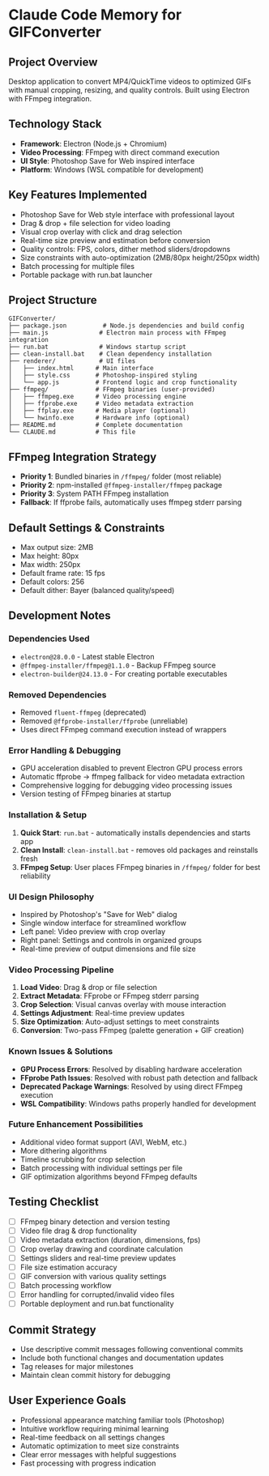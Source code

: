 # Claude Code Memory for GIFConverter

## Project Overview
Desktop application to convert MP4/QuickTime videos to optimized GIFs with manual cropping, resizing, and quality controls. Built using Electron with FFmpeg integration.

## Technology Stack
- **Framework**: Electron (Node.js + Chromium)
- **Video Processing**: FFmpeg with direct command execution
- **UI Style**: Photoshop Save for Web inspired interface
- **Platform**: Windows (WSL compatible for development)

## Key Features Implemented
- Photoshop Save for Web style interface with professional layout
- Drag & drop + file selection for video loading
- Visual crop overlay with click and drag selection
- Real-time size preview and estimation before conversion
- Quality controls: FPS, colors, dither method sliders/dropdowns
- Size constraints with auto-optimization (2MB/80px height/250px width)
- Batch processing for multiple files
- Portable package with run.bat launcher

## Project Structure
```
GIFConverter/
├── package.json          # Node.js dependencies and build config
├── main.js              # Electron main process with FFmpeg integration
├── run.bat              # Windows startup script
├── clean-install.bat    # Clean dependency installation
├── renderer/            # UI files
│   ├── index.html      # Main interface
│   ├── style.css       # Photoshop-inspired styling  
│   └── app.js          # Frontend logic and crop functionality
├── ffmpeg/             # FFmpeg binaries (user-provided)
│   ├── ffmpeg.exe      # Video processing engine
│   ├── ffprobe.exe     # Video metadata extraction
│   ├── ffplay.exe      # Media player (optional)
│   └── hwinfo.exe      # Hardware info (optional)
├── README.md           # Complete documentation
└── CLAUDE.md           # This file
```

## FFmpeg Integration Strategy
- **Priority 1**: Bundled binaries in `/ffmpeg/` folder (most reliable)
- **Priority 2**: npm-installed `@ffmpeg-installer/ffmpeg` package
- **Priority 3**: System PATH FFmpeg installation
- **Fallback**: If ffprobe fails, automatically uses ffmpeg stderr parsing

## Default Settings & Constraints
- Max output size: 2MB
- Max height: 80px  
- Max width: 250px
- Default frame rate: 15 fps
- Default colors: 256
- Default dither: Bayer (balanced quality/speed)

## Development Notes

### Dependencies Used
- `electron@28.0.0` - Latest stable Electron
- `@ffmpeg-installer/ffmpeg@1.1.0` - Backup FFmpeg source
- `electron-builder@24.13.0` - For creating portable executables

### Removed Dependencies
- Removed `fluent-ffmpeg` (deprecated)
- Removed `@ffprobe-installer/ffprobe` (unreliable)
- Uses direct FFmpeg command execution instead of wrappers

### Error Handling & Debugging
- GPU acceleration disabled to prevent Electron GPU process errors
- Automatic ffprobe → ffmpeg fallback for video metadata extraction
- Comprehensive logging for debugging video processing issues
- Version testing of FFmpeg binaries at startup

### Installation & Setup
1. **Quick Start**: `run.bat` - automatically installs dependencies and starts app
2. **Clean Install**: `clean-install.bat` - removes old packages and reinstalls fresh
3. **FFmpeg Setup**: User places FFmpeg binaries in `/ffmpeg/` folder for best reliability

### UI Design Philosophy
- Inspired by Photoshop's "Save for Web" dialog
- Single window interface for streamlined workflow
- Left panel: Video preview with crop overlay
- Right panel: Settings and controls in organized groups
- Real-time preview of output dimensions and file size

### Video Processing Pipeline
1. **Load Video**: Drag & drop or file selection
2. **Extract Metadata**: FFprobe or FFmpeg stderr parsing
3. **Crop Selection**: Visual canvas overlay with mouse interaction
4. **Settings Adjustment**: Real-time preview updates
5. **Size Optimization**: Auto-adjust settings to meet constraints
6. **Conversion**: Two-pass FFmpeg (palette generation + GIF creation)

### Known Issues & Solutions
- **GPU Process Errors**: Resolved by disabling hardware acceleration
- **FFprobe Path Issues**: Resolved with robust path detection and fallback
- **Deprecated Package Warnings**: Resolved by using direct FFmpeg execution
- **WSL Compatibility**: Windows paths properly handled for development

### Future Enhancement Possibilities
- Additional video format support (AVI, WebM, etc.)
- More dithering algorithms
- Timeline scrubbing for crop selection
- Batch processing with individual settings per file
- GIF optimization algorithms beyond FFmpeg defaults

## Testing Checklist
- [ ] FFmpeg binary detection and version testing
- [ ] Video file drag & drop functionality
- [ ] Video metadata extraction (duration, dimensions, fps)
- [ ] Crop overlay drawing and coordinate calculation
- [ ] Settings sliders and real-time preview updates
- [ ] File size estimation accuracy
- [ ] GIF conversion with various quality settings
- [ ] Batch processing workflow
- [ ] Error handling for corrupted/invalid video files
- [ ] Portable deployment and run.bat functionality

## Commit Strategy
- Use descriptive commit messages following conventional commits
- Include both functional changes and documentation updates
- Tag releases for major milestones
- Maintain clean commit history for debugging

## User Experience Goals
- Professional appearance matching familiar tools (Photoshop)
- Intuitive workflow requiring minimal learning
- Real-time feedback on all settings changes
- Automatic optimization to meet size constraints
- Clear error messages with helpful suggestions
- Fast processing with progress indication